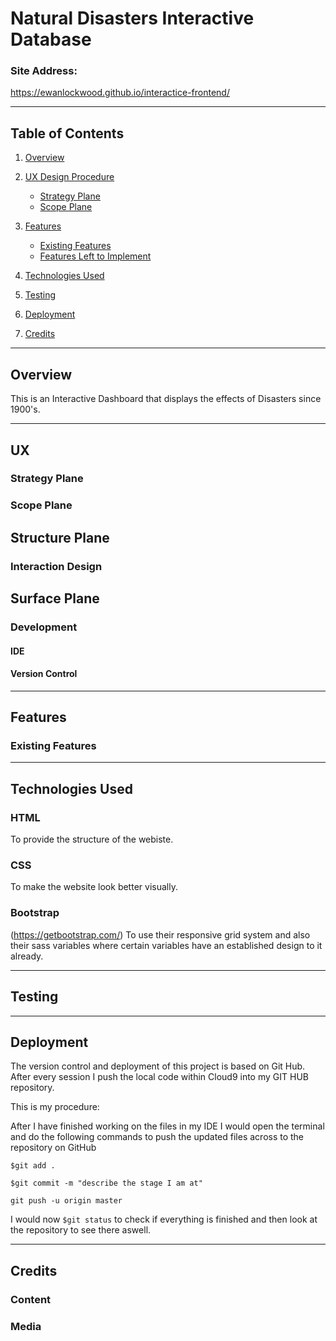 # Natural Disasters Interactive Database

### Site Address: 

https://ewanlockwood.github.io/interactice-frontend/

-----

## Table of Contents

1. [Overview](#overview)

2. [UX Design Procedure](#ux)
    - [Strategy Plane](#strategy-plane)
    - [Scope Plane](#scope-plane)

3. [Features](#features)
    - [Existing Features](#existing-features)
    - [Features Left to Implement](#features-left-to-implement)
    
4. [Technologies Used](#technologies-used)

5. [Testing](#testing)

6. [Deployment](#deployment)

7. [Credits](#credits)

-----

## Overview

This is an Interactive Dashboard that displays the effects of Disasters since 1900's.

 
-----


## UX
 

 
### Strategy Plane
 

### Scope Plane


 ## Structure Plane
 
 ### Interaction Design
 

## Surface Plane

### Development

#### IDE


#### Version Control


-----
## Features
### Existing Features


-----

## Technologies Used


### HTML
To provide the structure of the webiste.

### CSS
To make the website look better visually.

### Bootstrap
(https://getbootstrap.com/)
 To use their responsive grid system and also their sass variables where certain variables have an established design to it already.
 
-----

## Testing

-----

## Deployment

The version control and deployment of this project is based on Git Hub. After every session I push the local code within Cloud9 into my GIT HUB repository.

This is my procedure: 

After I have finished working on the files in my IDE I would open the terminal and do the following commands to push the updated files across to the repository on GitHub

``` $git add . ```

```$git commit -m "describe the stage I am at"```

```git push -u origin master```

I would now ```$git status``` to check if everything is finished and then look at the repository to see there aswell.

-----

## Credits
### Content

 
### Media
